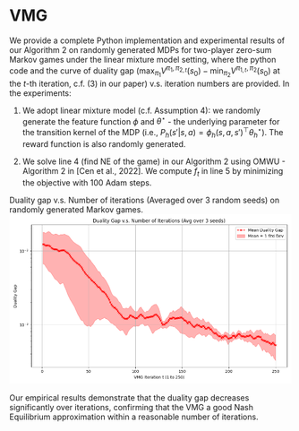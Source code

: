 # VMG

We provide a complete Python implementation and experimental results of our Algorithm 2 on randomly generated MDPs for two-player zero-sum Markov games under the linear mixture model setting, where the python code and the curve of duality gap ($\max_{\pi_1}V^{\pi_1,\pi_{2,t}}(s_0)-\min_{\pi_2}V^{\pi_{1,t},\pi_2}(s_0)$ at the $t$-th iteration, c.f. (3) in our paper) v.s. iteration numbers are provided. In the experiments:
1. We adopt linear mixture model (c.f. Assumption 4): we randomly generate the feature function $\phi$ and $\theta^\star$ - the underlying parameter for the transition kernel of the MDP (i.e., $P_h(s'|s,a) = \phi_h(s,a,s')^\top \theta_h^\star$). The reward function is also randomly generated.

2. We solve line 4 (find NE of the game) in our Algorithm 2 using OMWU - Algorithm 2 in [Cen et al., 2022]. We compute $f_t$ in line 5 by minimizing the objective with 100 Adam steps.


Duality gap v.s. Number of iterations (Averaged over 3 random seeds) on randomly generated Markov games.
![Duality gap v.s. Number of iterations (Averaged over 3 random seeds)](vmg_avg_duality_gap.png)

Our empirical results demonstrate that the duality gap decreases significantly over iterations, confirming that the VMG a good Nash Equilibrium approximation within a reasonable number of iterations. 
